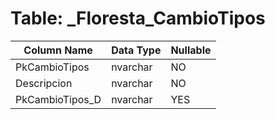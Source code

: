 # Table: _Floresta_CambioTipos

| Column Name | Data Type | Nullable |
|-------------|-----------|----------|
| PkCambioTipos | nvarchar | NO |
| Descripcion | nvarchar | NO |
| PkCambioTipos_D | nvarchar | YES |
